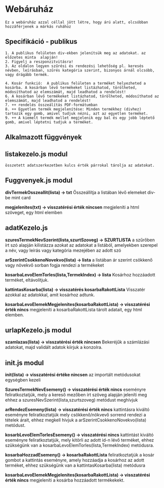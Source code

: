 # Webáruház
    Ez a webáruház azzal céllal jött létre, hogy árú alatt, olcsóbban hozzáférjenek a márkás ruhához

## Specifikáció - publikus
    1. A publikus felületen div-ekben jelenítsük meg az adatokat. az előzetes minta  alapján! 
    2. Figyelj a reszponzitvitásra!
    3. Az oldalon legyen szűrési és rendezési lehetőség pl. keresés névben, leírásban, szűrés kategória szerint, bizonyos árnál olcsóbb, vagy drágább termék.

    4. Kosár funkció:  A publikus felületen a terméket helyezheted a kosárba. A kosárban lévő termékeket listázhatod, törölheted, módosíthatod az elemszámát, majd leadhatod a rendelést!
    6. A kosárban lévő termékeket listázhatod, törölheted, módosíthatod az elemszámát, majd leadhatod a rendelést!
    7. ++ rendelés összeálítás PDF-formátumban
    8. ++ Egyetlen termék megjelenítése: Minden termékhez (divhez) tartozik egy gomb, amivel tudjuk nézni, azt az egyetlen terméket.
    9. ++ A kiemelt termék mellet megjelenik egy bal és egy jobb léptető gomb, amivel léptetni tudjuk a terméket.

## Alkalmazott függvények

## listakezelo.js modul
    összetett adatszerkezetben kulcs érték párrokal tárolja az adatokat. 

## Fuggvenyek.js modul
**divTermekOsszeallit(lista) -> txt**
    Összeállítja a listában lévő elemeket div-be mint card

 **megjelenites(txt) -> visszatérési érték nincsen**
    megjeleníti a html szöveget, egy html elemben

 ## adatKezelo.js
 **szuresTermekNevSzerint(lista,szurtSzoveg) -> SZURTLISTA**
   a szűrőben írt szó alapján kilistázza azokat az adatokat a listából, amelyekben szerepel a név, vagy leírás vagy kategória mezejében az adott szó

**arSzerintCsokkenoNovekvo(lista) -> lista**
   a listában ár szerint csökkenő vagy növekvő sorban  fogja rendezi a termékeket

**kosarbaLevoElemTorles(lista,TermekIndex) -> lista**
    Kosárhoz hozzáadott terméket, eltávolítjuk.

**kattintasKosarba(lista) -> visszatérés kosarbaRakottLista**
   Visszatér azokkal az adatokkal, amit kosárhoz adtunk.

**kosarbaLevoElemekMegjelenites(kosarbaRakottLista) -> visszatérési érték nincs**
    megjeleníti a kosarbaRakottLista tárolt adatait, egy html elemben.


## urlapKezelo.js modul
**szamlazas(lista) -> visszatérési érték nincsen**
    Bekeréjűk a számlázási adatokat, majd validált adatok kiirjuk a konzolra.

## init.js modul 
**init(lista) -> visszatérési értéke nincsen**
    az importált metódusokat egységben kezeli


**SzuresTermekNevEsemeny() -> visszatérési érték nincs**
  eseményre feliratkoztatjúk, mely a kereső mezőben írt szöveg alapján jeleníti meg 
  ehhez a szuresNevSzerint(lista,szurtszoveg) metódust meghívjuk

**arRendezEsemeny(lista) -> visszatérési érték nincs**
  kattintásra kiváltó eseményre feliratkoztatjúk mely csökkenő/nökvevő sorrend rendezi a tételek árait, ehhez megkell hívjuk a arSzerintCsokkenoNovekvo(lista) metódust.

**kosarbLevoElemTorlesEsemeny() -> visszatérési nincs**
  kattintást kiváltó eseményre feliratkoztatjúk, mely kitörli az adott id-n lévő terméket, ehhez szükségünk van a kosarbaLevoElemTorles(lista,TermekIndex) metódusra.

**kosarbaHozzadEsemeny() -> kosarbaRakottLista**
  feliratkoztatjúk a kosár gombot a kattintás eseményre, amely hozzáadja a kosárhoz az adott terméket, ehhez szükségünk van a kattintasKosarba(lista) metódusra

**kosarbaLevoElemekMegjelenites(kosarbaRakottLista) -> visszatérési érték nincs**
 megjeleníti a kosárba hozzáadott termékekekt.









